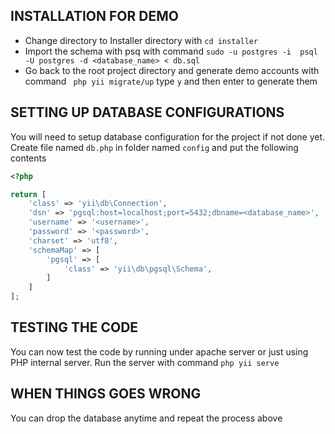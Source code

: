 ## INSTALLATION FOR DEMO
- Change directory to Installer directory with `cd installer`
- Import the schema with psq with command `sudo -u postgres -i  psql -U postgres -d <database_name> < db.sql`
- Go back to the root project directory and generate demo accounts with command ` php yii migrate/up` type `y` and then enter to generate them

## SETTING UP DATABASE CONFIGURATIONS
You will need to setup database configuration for the project if not done yet.
Create file named `db.php` in folder named `config` and put the following contents
```php
<?php

return [
    'class' => 'yii\db\Connection',
    'dsn' => 'pgsql:host=localhost;port=5432;dbname=<database_name>',
    'username' => '<username>',
    'password' => '<password>',
    'charset' => 'utf8',
    'schemaMap' => [
        'pgsql' => [
            'class' => 'yii\db\pgsql\Schema',
        ]
    ]
];

```

## TESTING THE CODE
You can now test the code by running under apache server or just using PHP internal server.
Run the server with command `php yii serve`

## WHEN THINGS GOES WRONG
You can drop the database anytime and repeat the process above